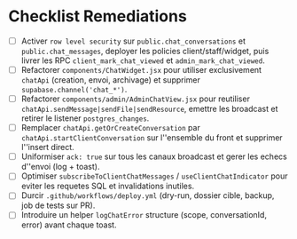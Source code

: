 # Checklist Remediations

- [ ] Activer `row level security` sur `public.chat_conversations` et `public.chat_messages`, deployer les policies client/staff/widget, puis livrer les RPC `client_mark_chat_viewed` et `admin_mark_chat_viewed`.
- [ ] Refactorer `components/ChatWidget.jsx` pour utiliser exclusivement `chatApi` (creation, envoi, archivage) et supprimer `supabase.channel('chat_*')`.
- [ ] Refactorer `components/admin/AdminChatView.jsx` pour reutiliser `chatApi.sendMessage|sendFile|sendResource`, emettre les broadcast et retirer le listener `postgres_changes`.
- [ ] Remplacer `chatApi.getOrCreateConversation` par `chatApi.startClientConversation` sur l''ensemble du front et supprimer l''insert direct.
- [ ] Uniformiser `ack: true` sur tous les canaux broadcast et gerer les echecs d''envoi (log + toast).
- [ ] Optimiser `subscribeToClientChatMessages` / `useClientChatIndicator` pour eviter les requetes SQL et invalidations inutiles.
- [ ] Durcir `.github/workflows/deploy.yml` (dry-run, dossier cible, backup, job de tests sur PR).
- [ ] Introduire un helper `logChatError` structure (scope, conversationId, error) avant chaque toast.
